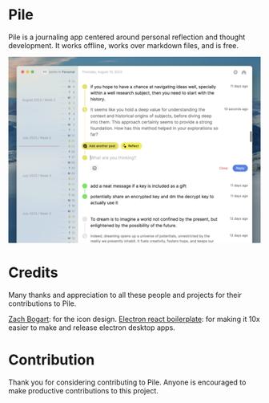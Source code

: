 # Pile

Pile is a journaling app centered around personal reflection and thought development. It works offline, works over markdown files, and is free.

![](./assets/cover.png)

# Credits

Many thanks and appreciation to all these people and projects for their contributions to Pile.

[Zach Bogart](https://twitter.com/zachbogart): for the icon design.
[Electron react boilerplate](https://github.com/electron-react-boilerplate/electron-react-boilerplate): for making it 10x easier to make and release electron desktop apps.

# Contribution

Thank you for considering contributing to Pile. Anyone is encouraged to make productive contributions to this project.

